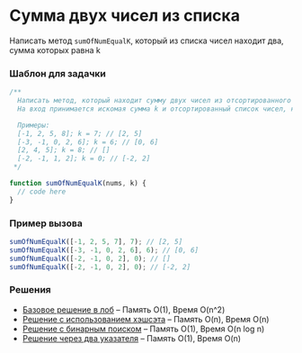 # Сумма двух чисел из списка

Написать метод `sumOfNumEqualK`, который из списка чисел находит два, сумма которых равна k

### Шаблон для задачки

```js
/**
  Написать метод, который находит сумму двух чисел из отсортированного списка, равное переменной k.
  На вход принимается искомая сумма k и отсортированный список чисел, на вывод массив их этих двух чисел.

  Примеры:
  [-1, 2, 5, 8]; k = 7; // [2, 5]
  [-3, -1, 0, 2, 6]; k = 6; // [0, 6]
  [2, 4, 5]; k = 8; // []
  [-2, -1, 1, 2]; k = 0; // [-2, 2]
 */

function sumOfNumEqualK(nums, k) {
  // code here
}
```

### Пример вызова

```js
sumOfNumEqualK([-1, 2, 5, 7], 7); // [2, 5]
sumOfNumEqualK([-3, -1, 0, 2, 6], 6); // [0, 6]
sumOfNumEqualK([-2, -1, 0, 2], 0); // []
sumOfNumEqualK([-2, -1, 0, 2], 0); // [-2, 2]
```

### Решения

- [Базовое решение в лоб](sumOfNumEqualK.first.ts) – Память O(1), Время O(n^2)
- [Решение с использованием хэшсэта](sumOfNumEqualK.second.ts) – Память O(n), Время O(n)
- [Решение с бинарным поиском](sumOfNumEqualK.third.ts) – Память O(1), Время O(n log n)
- [Решение через два указателя](sumOfNumEqualK.fourth.ts) – Память O(1), Время O(n)
